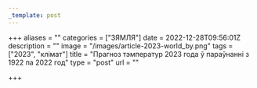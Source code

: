```yaml
---
_template: post
---
```





+++
aliases = ""
categories = ["ЗЯМЛЯ"]
date = 2022-12-28T09:56:01Z
description = ""
image = "/images/article-2023-world_by.png"
tags = ["2023", "клiмат"]
title = "Прагноз тэмператур 2023 года ў параўнанні з 1922 па 2022 год"
type = "post"
url = ""

+++

